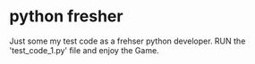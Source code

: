 # python fresher
 Just some my test code as a frehser python developer. 
 RUN the 'test_code_1.py' file and enjoy the Game.